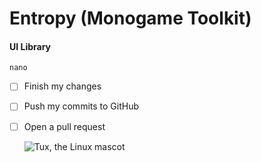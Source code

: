 # Entropy (Monogame Toolkit)
<h4>UI Library</h4>

<code>nano</code>

- [ ] Finish my changes
- [ ] Push my commits to GitHub
- [ ] Open a pull request

  ![Tux, the Linux mascot](/assets/images/tux.png)
